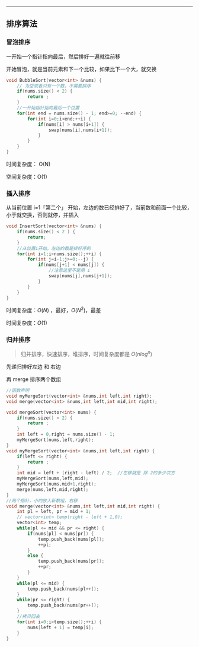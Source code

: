 

------

## 排序算法

### 冒泡排序

一开始一个指针指向最后，然后排好一遍就往前移

开始冒泡，就是当前元素和下一个比较，如果比下一个大，就交换

```cpp
void BubbleSort(vector<int> &nums) {
    // 为空或者只有一个数，不需要排序
    if(nums.size() < 2) {
        return ;
    }
    //一开始指针指向最后一个位置
    for(int end = nums.size() - 1; end>=0; --end) {
        for(int i=0;i<end;++i) {
            if(nums[i] > nums[i+1]) {
                swap(nums[i],nums[i+1]);
            }
        }
    }
}
```

时间复杂度： O(N)

空间复杂度：O(1)

### 插入排序

从当前位置 i=1「第二个」 开始，左边的数已经排好了，当前数和前面一个比较，小于就交换，否则就停，并插入

```cpp
void InsertSort(vector<int> &nums) {
    if(nums.size() < 2 ) {
        return;
    }
    //从位置i开始，左边的数是排好序的
    for(int i=1;i<nums.size();++i) {
        for(int j=i-1;j>=0;--j) {
            if(nums[j+1] < nums[j]) {
                //注意这里不是用 i
                swap(nums[j],nums[j+1]);
            }
        }
    }
}
```

时间复杂度：$O(N)$ ，最好，$O(N^2)$，最差

时间复杂度：$O(1)$

### 归并排序

> 归并排序，快速排序，堆排序，时间复杂度都是 $O(nlog^n)$

先递归排好左边 和 右边

再 merge 排序两个数组

```cpp
//函数声明
void myMergeSort(vector<int> &nums,int left,int right);
void merge(vector<int> &nums,int left,int mid,int right);

void mergeSort(vector<int> nums) {
    if(nums.size() < 2) {
        return ;
    }
    int left = 0,right = nums.size() - 1;
    myMergeSort(nums,left,right);
}
void myMergeSort(vector<int> &nums,int left,int right) {
    if(left <= right) {
        return ;
    }
    int mid = left + (right - left) / 2;  //左移就是 除 2的多少次方
    myMergeSort(nums,left,mid);
    myMergeSort(nums,mid+1,right);
    merge(nums,left,mid,right);
}
//两个指针，小的放入新数组，右移
void merge(vector<int> &nums,int left,int mid,int right) {
    int pl = left, pr = mid + 1;
    // vector<int> temp(right - left + 1,0);
    vector<int> temp;
    while(pl <= mid && pr <= right) {
        if(nums[pl] < nums[pr]) {
            temp.push_back(nums[pl]);
            ++pl;
        }
        else {
            temp.push_back(nums[pr]);
            ++pr;
        }
    }
    while(pl <= mid) {
        temp.push_back(nums[pl++]);
    }
    while(pr <= right) {
        temp.push_back(nums[pr++]);
    }
    //拷贝回去
    for(int i=0;i<temp.size();++i) {
        nums[left + 1] = temp[i];
    }
}
```

